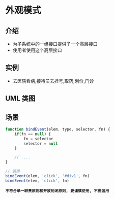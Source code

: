 # 外观模式

## 介绍
- 为子系统中的一组接口提供了一个高层接口
- 使用者使用这个高层接口

## 实例
- 去医院看病,接待员去挂号,取药,划价,门诊

## UML 类图

## 场景
```js
function bindEvent(elem, type, selector, fn) {
	if(fn == null) {
		fn = selector
		selector = null
	}

	// ....
}

// 调用
bindEvent(elem, 'click', '#div1', fn)
bindEvent(elem, 'click', fn)
```

**`不符合单一职责原则和开放封闭原则, 要谨慎使用, 不要滥用`**